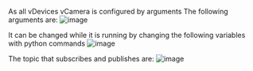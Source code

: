 As all vDevices vCamera is configured by arguments 
The following arguments are:
![image](https://github.com/gmvrachatis/vDevices/assets/66122405/e2eb63a9-e526-4d37-a0b1-24e1455dccbe)


It can be changed while it is running by changing the following variables with python commands
![image](https://github.com/gmvrachatis/vDevices/assets/66122405/8947b066-2bd3-4e34-b593-dd7924618b52)


The topic that subscribes and publishes are:
![image](https://github.com/gmvrachatis/vDevices/assets/66122405/92934403-372e-4969-b5f0-f0cd915dba9d)





